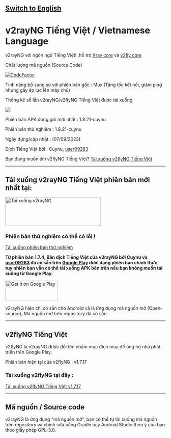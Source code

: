 ## [Switch to English](https://github.com/cuynu/v2rayvn/wiki/English)

# v2rayNG Tiếng Việt / Vietnamese Language

v2rayNG với ngôn ngữ Tiếng Việt! ,hỗ trợ [Xray core](https://github.com/XTLS/Xray-core) và [v2fly core](https://github.com/v2fly/v2ray-core)

Chất lượng mã nguồn (Source Code)

[![CodeFactor](https://www.codefactor.io/repository/github/cuynu/v2rayvn/badge)](https://www.codefactor.io/repository/github/cuynu/v2rayvn)

Tính năng bổ sung so với phiên bản gốc : Mux (Tăng tốc kết nối, giảm ping nhưng gây áp lực lên máy chủ)

Thống kê số lần v2rayNG/v2flyNG Tiếng Việt được tải xuống

<a href="https://github.com/cuynu/v2rayvn"><img src="https://img.shields.io/github/downloads/cuynu/v2rayvn/total?color=%233DDC84&logo=android&logoColor=%23fff&style=for-the-badge"></a>
</p>

Phiên bản APK đóng gói mới nhất : 1.8.21-cuynu

Phiên bản thử nghiệm : 1.8.21-cuynu

Ngày dựng/cập nhật : (07/09/2023)

Dịch Tiếng Việt bởi : Cuynu, [user09283](https://github.com/user09283)

Bạn đang muốn tìm v2flyNG Tiếng Việt? [Tải xuống v2flyNG Tiếng Việt](https://github.com/cuynu/v2rayvn#v2flyng-ti%E1%BA%BFng-vi%E1%BB%87t)
____________________________________________________

## Tải xuống v2rayNG Tiếng Việt phiên bản mới nhất tại:  

<a href="https://github.com/cuynu/v2rayvn/releases/download/1.8.21-cuynu/v2rayNG_1.8.21-cuynu_universal_debug.apk">
<img alt="Tải xuống v2rayNG" src="https://github.com/cuynu/v2rayvn/releases/download/1.7.3/1648277008370.png" width="300" height="90" />
</a>

### Phiên bản thử nghiệm có thể có lỗi !
[Tải xuống phiên bản thử nghiệm](https://github.com/cuynu/v2rayvn/releases/download/1.8.21-cuynu/v2rayNG_1.8.21-cuynu_universal_debug.apk)

**Từ phiên bản 1.7.4, Bản dịch Tiếng Việt của v2rayNG bởi Cuynu và [user09283](https://github.com/user09283)
 đã có sẵn trên [Google Play](https://play.app.goo.gl/?link=https://play.google.com/store/apps/details?id=com.v2ray.ang&ddl=1&pcampaignid=web_ddl_1) dưới dạng phiên bản chính thức, tuy nhiên bạn vẫn có thể tải xuống APK bên trên nếu bạn không muốn tải xuống từ Google Play.** 

<a href="https://play.app.goo.gl/?link=https://play.google.com/store/apps/details?id=com.v2ray.ang&ddl=1&pcampaignid=web_ddl_1">
<img alt="Get it on Google Play" src="https://play.google.com/intl/vi_vn/badges/images/generic/vi_badge_web_generic.png" width="165" height="64" />
</a>

v2rayNG hiện chỉ có sẵn cho Android và là ứng dụng mã nguồn mở (Open-source), Mã nguồn mở trên repository đã có sẵn.

____________________________________________________

## v2flyNG Tiếng Việt

v2flyNG là v2rayNG được đổi tên nhằm mục đích mua để ủng hộ nhà phát triển trên Google Play.

Phiên bản hiện tại của v2flyNG : v1.7.17

### Tải xuống v2flyNG tại đây : 

[Tải xuống v2flyNG Tiếng Việt v1.7.17](https://github.com/cuynu/v2rayvn/releases/download/1.7.17/v2flyNG_1.7.17_sign.apk)

____________________________________________________

## Mã nguồn / Source code

v2rayNG là ứng dụng "mã nguồn mở", bạn có thể tự tải xuống mã nguồn trên repository và chỉnh sửa bằng Gradle hay Android Studio theo ý của bạn theo giấy phép GPL-3.0.


